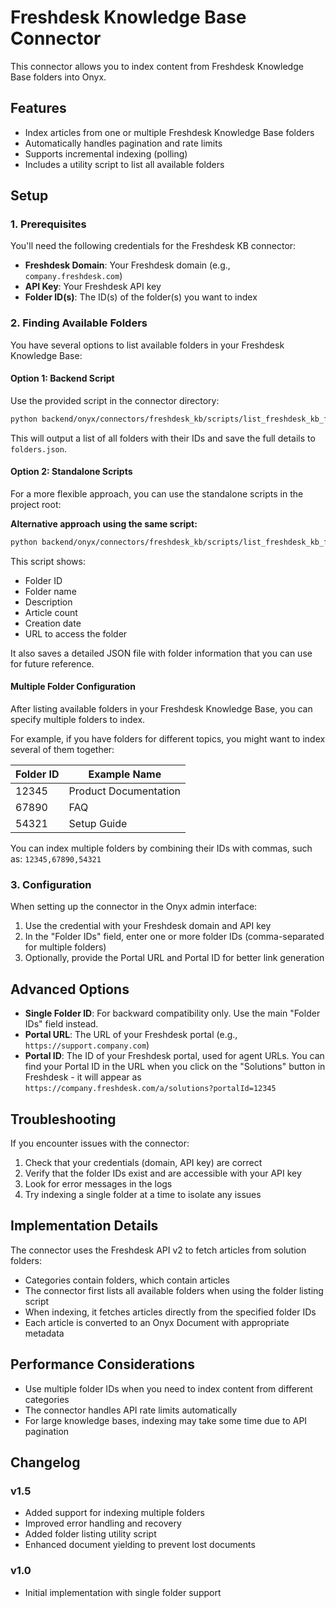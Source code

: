 # Freshdesk Knowledge Base Connector

This connector allows you to index content from Freshdesk Knowledge Base folders into Onyx.

## Features

- Index articles from one or multiple Freshdesk Knowledge Base folders
- Automatically handles pagination and rate limits
- Supports incremental indexing (polling)
- Includes a utility script to list all available folders

## Setup

### 1. Prerequisites

You'll need the following credentials for the Freshdesk KB connector:

- **Freshdesk Domain**: Your Freshdesk domain (e.g., `company.freshdesk.com`)
- **API Key**: Your Freshdesk API key
- **Folder ID(s)**: The ID(s) of the folder(s) you want to index

### 2. Finding Available Folders

You have several options to list available folders in your Freshdesk Knowledge Base:

#### Option 1: Backend Script

Use the provided script in the connector directory:

```bash
python backend/onyx/connectors/freshdesk_kb/scripts/list_freshdesk_kb_folders.py --domain your-domain.freshdesk.com --api-key your-api-key --pretty
```

This will output a list of all folders with their IDs and save the full details to `folders.json`.

#### Option 2: Standalone Scripts

For a more flexible approach, you can use the standalone scripts in the project root:

**Alternative approach using the same script:**
```bash
python backend/onyx/connectors/freshdesk_kb/scripts/list_freshdesk_kb_folders.py --domain your-domain.freshdesk.com --api-key your-api-key --pretty
```

This script shows:
- Folder ID
- Folder name
- Description
- Article count
- Creation date
- URL to access the folder

It also saves a detailed JSON file with folder information that you can use for future reference.

#### Multiple Folder Configuration

After listing available folders in your Freshdesk Knowledge Base, you can specify multiple folders to index.

For example, if you have folders for different topics, you might want to index several of them together:

| Folder ID    | Example Name       |
|--------------|-------------------|
| 12345        | Product Documentation |
| 67890        | FAQ                   |
| 54321        | Setup Guide           |

You can index multiple folders by combining their IDs with commas, such as: `12345,67890,54321`

### 3. Configuration

When setting up the connector in the Onyx admin interface:

1. Use the credential with your Freshdesk domain and API key
2. In the "Folder IDs" field, enter one or more folder IDs (comma-separated for multiple folders)
3. Optionally, provide the Portal URL and Portal ID for better link generation

## Advanced Options

- **Single Folder ID**: For backward compatibility only. Use the main "Folder IDs" field instead.
- **Portal URL**: The URL of your Freshdesk portal (e.g., `https://support.company.com`)
- **Portal ID**: The ID of your Freshdesk portal, used for agent URLs. You can find your Portal ID in the URL when you click on the "Solutions" button in Freshdesk - it will appear as `https://company.freshdesk.com/a/solutions?portalId=12345`

## Troubleshooting

If you encounter issues with the connector:

1. Check that your credentials (domain, API key) are correct
2. Verify that the folder IDs exist and are accessible with your API key
3. Look for error messages in the logs
4. Try indexing a single folder at a time to isolate any issues

## Implementation Details

The connector uses the Freshdesk API v2 to fetch articles from solution folders:

- Categories contain folders, which contain articles
- The connector first lists all available folders when using the folder listing script
- When indexing, it fetches articles directly from the specified folder IDs
- Each article is converted to an Onyx Document with appropriate metadata

## Performance Considerations

- Use multiple folder IDs when you need to index content from different categories
- The connector handles API rate limits automatically
- For large knowledge bases, indexing may take some time due to API pagination

## Changelog

### v1.5
- Added support for indexing multiple folders
- Improved error handling and recovery
- Added folder listing utility script
- Enhanced document yielding to prevent lost documents

### v1.0
- Initial implementation with single folder support

